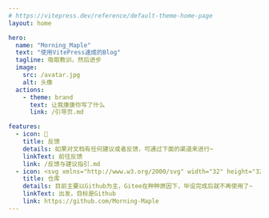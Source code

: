 ```yaml
---
# https://vitepress.dev/reference/default-theme-home-page
layout: home

hero:
  name: "Morning_Maple"
  text: "使用VitePress速成的Blog"
  tagline: 吸取教训，然后进步
  image:
    src: /avatar.jpg
    alt: 头像
  actions:
    - theme: brand
      text: 让我康康你写了什么
      link: /引导页.md

features:
  - icon: 📝
    title: 反馈
    details: 如果对文档有任何建议或者反馈，可通过下面的渠道来进行~
    linkText: 前往反馈
    link: /反馈与建议指引.md
  - icon: <svg xmlns="http://www.w3.org/2000/svg" width="32" height="32" fill="currentColor" class="bi bi-github" viewBox="0 0 16 16"><path d="M8 0C3.58 0 0 3.58 0 8c0 3.54 2.29 6.53 5.47 7.59.4.07.55-.17.55-.38 0-.19-.01-.82-.01-1.49-2.01.37-2.53-.49-2.69-.94-.09-.23-.48-.94-.82-1.13-.28-.15-.68-.52-.01-.53.63-.01 1.08.58 1.23.82.72 1.21 1.87.87 2.33.66.07-.52.28-.87.51-1.07-1.78-.2-3.64-.89-3.64-3.95 0-.87.31-1.59.82-2.15-.08-.2-.36-1.02.08-2.12 0 0 .67-.21 2.2.82.64-.18 1.32-.27 2-.27.68 0 1.36.09 2 .27 1.53-1.04 2.2-.82 2.2-.82.44 1.1.16 1.92.08 2.12.51.56.82 1.27.82 2.15 0 3.07-1.87 3.75-3.65 3.95.29.25.54.73.54 1.48 0 1.07-.01 1.93-.01 2.2 0 .21.15.46.55.38A8.012 8.012 0 0 0 16 8c0-4.42-3.58-8-8-8z"/></svg>
    title: 仓库
    details: 目前主要以Github为主，Gitee在种种原因下，毕设完成后就不再使用了~
    linkText: 出发，目标是Github
    link: https://github.com/Morning-Maple
---
```



